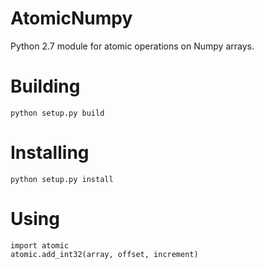 # AtomicNumpy

Python 2.7 module for atomic operations on Numpy arrays.

# Building

    python setup.py build

# Installing

    python setup.py install


# Using

    import atomic
    atomic.add_int32(array, offset, increment)
